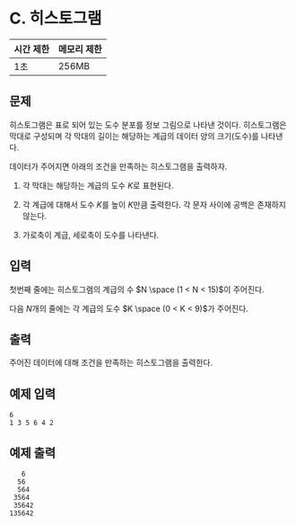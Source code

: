 # C. 히스토그램

| 시간 제한 | 메모리 제한 |
| --- | --- |
| 1초 | 256MB |

## 문제

히스토그램은 표로 되어 있는 도수 분포를 정보 그림으로 나타낸 것이다. 히스토그램은 막대로 구성되며 각 막대의 길이는 해당하는 계급의 데이터 양의 크기(도수)를 나타낸다.

데이터가 주어지면 아래의 조건을 만족하는 히스토그램을 출력하자.

1. 각 막대는 해당하는 계급의 도수 $K$로 표현된다.

2. 각 계급에 대해서 도수 $K$를 높이 $K$만큼 출력한다. 각 문자 사이에 공백은 존재하지 않는다.

3. 가로축이 계급, 세로축이 도수를 나타낸다.

## 입력

첫번째 줄에는 히스토그램의 계급의 수 $N \space (1 < N < 15)$이 주어진다.

다음 $N$개의 줄에는 각 계급의 도수 $K \space (0 < K < 9)$가 주어진다.

## 출력

주어진 데이터에 대해 조건을 만족하는 히스토그램을 출력한다.

## 예제 입력

```
6
1 3 5 6 4 2
```

## 예제 출력

```
   6  
  56  
  564 
 3564 
 35642
135642
```

